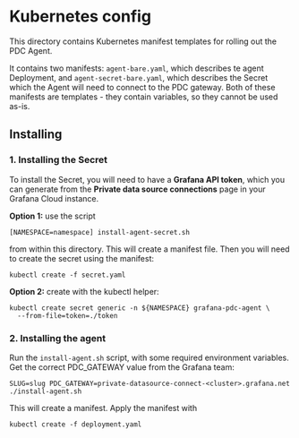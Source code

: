 # Kubernetes config

This directory contains Kubernetes manifest templates for rolling out the PDC Agent.

It contains two manifests: `agent-bare.yaml`, which describes te agent Deployment, and `agent-secret-bare.yaml`, which describes the Secret which the Agent will need to connect to the PDC gateway. Both of these manifests are templates - they contain variables, so they cannot be used as-is.

## Installing 

### 1. Installing the Secret

To install the Secret, you will need to have a **Grafana API token**, which you can generate from the **Private data source connections** page in your Grafana Cloud instance.

**Option 1:** use the script

```
[NAMESPACE=namespace] install-agent-secret.sh
``` 

from within this directory. This will create a manifest file. Then you will need to create the secret using the manifest: 

```
kubectl create -f secret.yaml
```

**Option 2:** create with the kubectl helper:

```
kubectl create secret generic -n ${NAMESPACE} grafana-pdc-agent \
  --from-file=token=./token
```

### 2. Installing the agent

Run the `install-agent.sh` script, with some required environment variables. Get the correct PDC_GATEWAY value from the Grafana team:

```
SLUG=slug PDC_GATEWAY=private-datasource-connect-<cluster>.grafana.net ./install-agent.sh
```

This will create a manifest. Apply the manifest with

```
kubectl create -f deployment.yaml
```
